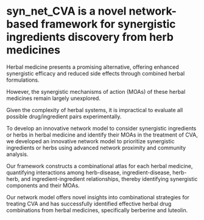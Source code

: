 # syn_net_CVA is a novel network-based framework for synergistic ingredients discovery from herb medicines

 Herbal medicine presents a promising alternative, offering enhanced synergistic efficacy and reduced side effects through combined herbal formulations. 
 
 However, the synergistic mechanisms of action (MOAs) of these herbal medicines remain largely unexplored. 
 
 Given the complexity of herbal systems, it is impractical to evaluate all possible drug/ingredient pairs experimentally.
 
To develop an innovative network model to consider synergistic ingredients or herbs in herbal medicine and identify their MOAs in the treatment of CVA, we developed an innovative network model to prioritize synergistic ingredients or herbs using advanced network proximity and community analysis. 

Our framework constructs a combinational atlas for each herbal medicine, quantifying interactions among herb-disease, ingredient-disease, herb-herb, and ingredient-ingredient relationships, thereby identifying synergistic components and their MOAs. 

Our network model offers novel insights into combinational strategies for treating CVA and has successfully identified effective herbal drug combinations from herbal medicines, specifically berberine and luteolin.
